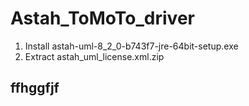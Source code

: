 # Astah_ToMoTo_driver
1. Install astah-uml-8_2_0-b743f7-jre-64bit-setup.exe
2. Extract astah_uml_license.xml.zip
## ffhggfjf
